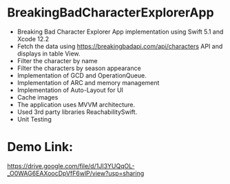 # BreakingBadCharacterExplorerApp

- Breaking Bad Character Explorer App implementation using Swift 5.1 and Xcode 12.2
- Fetch the data using https://breakingbadapi.com/api/characters API and displays in table View.
- Filter the character by name
- Filter the characters by season appearance
- Implementation of GCD and OperationQueue.
- Implementation of ARC and memory management
- Implementation of Auto-Layout for UI
- Cache images
- The application uses MVVM architecture.
- Used 3rd party libraries ReachabilitySwift.
- Unit Testing

# Demo Link:
https://drive.google.com/file/d/1JI3YUQqOL-_O0WAG6EAXoocDpVfF6wlP/view?usp=sharing
